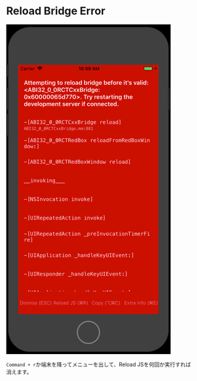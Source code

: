 # Reload Bridge Error

![](./images/reload_bridge_error.png)

`Command + r`か端末を降ってメニューを出して、Reload JSを何回か実行すれば消えます。

